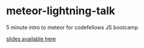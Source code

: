 meteor-lightning-talk
=====================

5 minute intro to meteor for codefellows JS bootcamp

[slides available here](https://docs.google.com/presentation/d/1FHMcGT0kU9W3bvFOZ-fUU5UExNJVD6m7Ar_ueipR18s/edit?usp=sharing)
